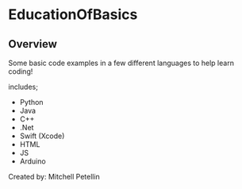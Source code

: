 # EducationOfBasics

## Overview
Some basic code examples in a few different languages to help learn coding!

includes;
* Python
* Java
* C++
* .Net
* Swift (Xcode)
* HTML
* JS
* Arduino


Created by: Mitchell Petellin
